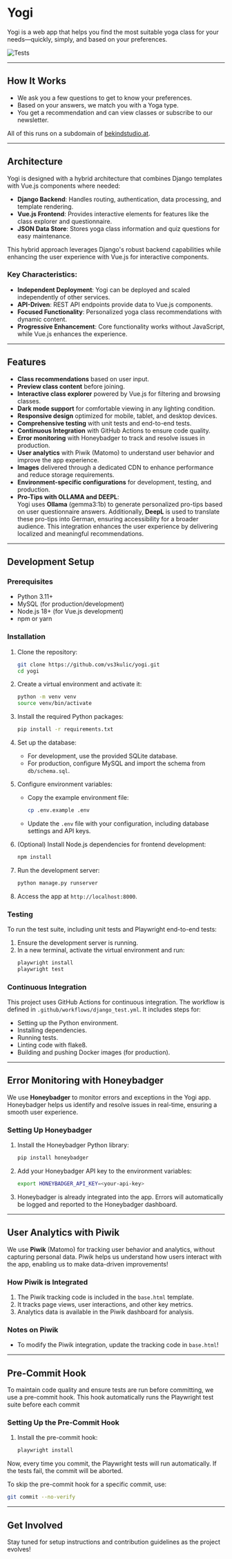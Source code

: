 # Yogi  

Yogi is a web app that helps you find the most suitable yoga class for your needs—quickly, simply, and based on your preferences.  

![Tests](https://github.com/vs3kulic/yogi/actions/workflows/django_test.yml/badge.svg)

---

## How It Works  

- We ask you a few questions to get to know your preferences.  
- Based on your answers, we match you with a Yoga type.  
- You get a recommendation and can view classes or subscribe to our newsletter.  

All of this runs on a subdomain of [bekindstudio.at](https://bekindstudio.at).

---

## Architecture  

Yogi is designed with a hybrid architecture that combines Django templates with Vue.js components where needed:

- **Django Backend**: Handles routing, authentication, data processing, and template rendering.
- **Vue.js Frontend**: Provides interactive elements for features like the class explorer and questionnaire.
- **JSON Data Store**: Stores yoga class information and quiz questions for easy maintenance.

This hybrid approach leverages Django's robust backend capabilities while enhancing the user experience with Vue.js for interactive components.

### Key Characteristics:  
- **Independent Deployment**: Yogi can be deployed and scaled independently of other services.  
- **API-Driven**: REST API endpoints provide data to Vue.js components.  
- **Focused Functionality**: Personalized yoga class recommendations with dynamic content.
- **Progressive Enhancement**: Core functionality works without JavaScript, while Vue.js enhances the experience.  

---

## Features  

- **Class recommendations** based on user input.  
- **Preview class content** before joining.  
- **Interactive class explorer** powered by Vue.js for filtering and browsing classes.  
- **Dark mode support** for comfortable viewing in any lighting condition.  
- **Responsive design** optimized for mobile, tablet, and desktop devices.  
- **Comprehensive testing** with unit tests and end-to-end tests.  
- **Continuous Integration** with GitHub Actions to ensure code quality.  
- **Error monitoring** with Honeybadger to track and resolve issues in production.  
- **User analytics** with Piwik (Matomo) to understand user behavior and improve the app experience.  
- **Images** delivered through a dedicated CDN to enhance performance and reduce storage requirements.  
- **Environment-specific configurations** for development, testing, and production.  
- **Pro-Tips with OLLAMA and DEEPL**:  
  Yogi uses **Ollama** (gemma3:1b) to generate personalized pro-tips based on user questionnaire answers. Additionally, **DeepL** is used to translate these pro-tips into German, ensuring accessibility for a broader audience. This integration enhances the user experience by delivering localized and meaningful recommendations.

---

## Development Setup

### Prerequisites
- Python 3.11+
- MySQL (for production/development)
- Node.js 18+ (for Vue.js development)
- npm or yarn

### Installation

1. Clone the repository:
   ```bash
   git clone https://github.com/vs3kulic/yogi.git
   cd yogi
   ```

2. Create a virtual environment and activate it:
   ```bash
   python -m venv venv
   source venv/bin/activate
   ```

3. Install the required Python packages:
   ```bash
   pip install -r requirements.txt
   ```

4. Set up the database:
   - For development, use the provided SQLite database.
   - For production, configure MySQL and import the schema from `db/schema.sql`.

5. Configure environment variables:
   - Copy the example environment file:  
     ```bash
     cp .env.example .env
     ```
   - Update the `.env` file with your configuration, including database settings and API keys.

6. (Optional) Install Node.js dependencies for frontend development:
   ```bash
   npm install
   ```

7. Run the development server:
   ```bash
   python manage.py runserver
   ```

8. Access the app at `http://localhost:8000`.

### Testing

To run the test suite, including unit tests and Playwright end-to-end tests:

1. Ensure the development server is running.
2. In a new terminal, activate the virtual environment and run:
   ```bash
   playwright install
   playwright test
   ```

### Continuous Integration

This project uses GitHub Actions for continuous integration. The workflow is defined in `.github/workflows/django_test.yml`. It includes steps for:

- Setting up the Python environment.
- Installing dependencies.
- Running tests.
- Linting code with flake8.
- Building and pushing Docker images (for production).

---

## Error Monitoring with Honeybadger  

We use **Honeybadger** to monitor errors and exceptions in the Yogi app. Honeybadger helps us identify and resolve issues in real-time, ensuring a smooth user experience.  

### Setting Up Honeybadger  

1. Install the Honeybadger Python library:
   ```bash  
   pip install honeybadger  
   ```

2. Add your Honeybadger API key to the environment variables:  
   ```bash  
   export HONEYBADGER_API_KEY=<your-api-key>  
   ```

3. Honeybadger is already integrated into the app. Errors will automatically be logged and reported to the Honeybadger dashboard.  

---

## User Analytics with Piwik  

We use **Piwik** (Matomo) for tracking user behavior and analytics, without capturing personal data. Piwik helps us understand how users interact with the app, enabling us to make data-driven improvements!  

### How Piwik is Integrated  

1. The Piwik tracking code is included in the `base.html` template.  
2. It tracks page views, user interactions, and other key metrics.  
3. Analytics data is available in the Piwik dashboard for analysis.  

### Notes on Piwik  
- To modify the Piwik integration, update the tracking code in `base.html`!

---

## Pre-Commit Hook  

To maintain code quality and ensure tests are run before committing, we use a pre-commit hook. This hook automatically runs the Playwright test suite before each commit 

### Setting Up the Pre-Commit Hook  

1. Install the pre-commit hook:  
   ```bash  
   playwright install  
   ```

Now, every time you commit, the Playwright tests will run automatically. If the tests fail, the commit will be aborted. 

To skip the pre-commit hook for a specific commit, use:  
```bash  
git commit --no-verify  
```

---

## Get Involved  

Stay tuned for setup instructions and contribution guidelines as the project evolves!

